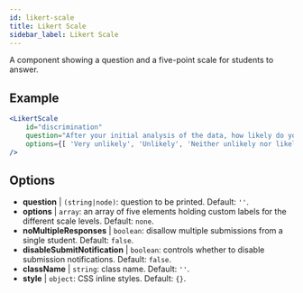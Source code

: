 ```yaml
---
id: likert-scale
title: Likert Scale
sidebar_label: Likert Scale
---
```


A component showing a question and a five-point scale for students to answer.

## Example

```jsx live
<LikertScale 
    id="discrimination" 
    question="After your initial analysis of the data, how likely do you think it is that players are discriminated against by soccer referees because of their skin tone?" 
    options={[ 'Very unlikely', 'Unlikely', 'Neither unlikely nor likely', 'Likely', 'Very Likely']} 
/>
```

## Options

* __question__ | `(string|node)`: question to be printed. Default: `''`.
* __options__ | `array`: an array of five elements holding custom labels for the different scale levels. Default: `none`.
* __noMultipleResponses__ | `boolean`: disallow multiple submissions from a single student. Default: `false`.
* __disableSubmitNotification__ | `boolean`: controls whether to disable submission notifications. Default: `false`.
* __className__ | `string`: class name. Default: `''`.
* __style__ | `object`: CSS inline styles. Default: `{}`.
